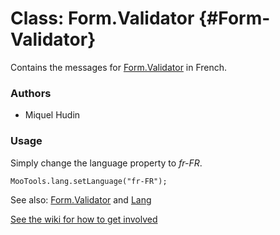 Class: Form.Validator {#Form-Validator}
=====================================

Contains the messages for [Form.Validator][] in French.

### Authors

* Miquel Hudin

### Usage

Simply change the language property to *fr-FR*.

	MooTools.lang.setLanguage("fr-FR");

See also: [Form.Validator][] and [Lang][]

[See the wiki for how to get involved](http://wiki.github.com/mootools/mootools-more)

[Form.Validator]: http://www.mootools.net/docs/more/Forms/Form.Validator#Form-Validator
[Lang]: http://www.mootools.net/docs/more/Core/Lang
